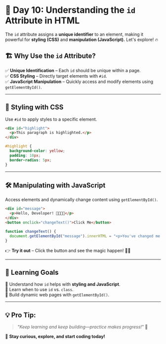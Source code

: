 # 🚀 **Day 10: Understanding the `id` Attribute in HTML**

The `id` attribute assigns a **unique identifier** to an element, making it powerful for **styling (CSS)** and **manipulation (JavaScript).** Let's explore! 🔥

## 🏗 **Why Use the `id` Attribute?**

✅ **Unique Identification** – Each `id` should be unique within a page.  
✅ **CSS Styling** – Directly target elements with `#id`.  
✅ **JavaScript Manipulation** – Quickly access and modify elements using `getElementById()`.

---

## 🎨 **Styling with CSS**

Use `#id` to apply styles to a specific element.

```html
<div id="highlight">
  <p>This paragraph is highlighted.</p>
</div>
```

```css
#highlight {
  background-color: yellow;
  padding: 10px;
  border-radius: 5px;
}
```

---

## 🛠 **Manipulating with JavaScript**

Access elements and dynamically change content using `getElementById()`.

```html
<div id="message">
  <p>Hello, Developer! 👨‍💻👩‍💻</p>
</div>
<button onclick="changeText()">Click Me</button>
```

```js
function changeText() {
  document.getElementById("message").innerHTML = "<p>You've changed me! 🎉</p>";
}
```

👉 **Try it out** – Click the button and see the magic happen! 🎩✨

---

## 📌 **Learning Goals**

🔹 Understand how `id` helps with **styling and JavaScript**.  
🔹 Learn when to use `id` vs. `class`.  
🔹 Build dynamic web pages with `getElementById()`.

---

## 💡 **Pro Tip:**

> _"Keep learning and keep building—practice makes progress!"_ 💪

🚀 **Stay curious, explore, and start coding today!**
